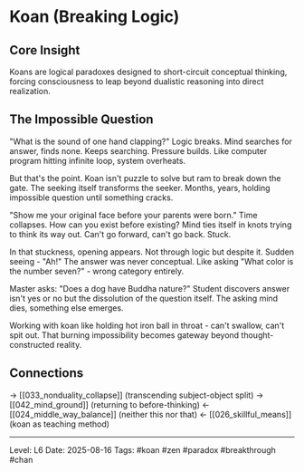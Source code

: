 # Koan (Breaking Logic)

## Core Insight
Koans are logical paradoxes designed to short-circuit conceptual thinking, forcing consciousness to leap beyond dualistic reasoning into direct realization.

## The Impossible Question

"What is the sound of one hand clapping?" Logic breaks. Mind searches for answer, finds none. Keeps searching. Pressure builds. Like computer program hitting infinite loop, system overheats.

But that's the point. Koan isn't puzzle to solve but ram to break down the gate. The seeking itself transforms the seeker. Months, years, holding impossible question until something cracks.

"Show me your original face before your parents were born." Time collapses. How can you exist before existing? Mind ties itself in knots trying to think its way out. Can't go forward, can't go back. Stuck.

In that stuckness, opening appears. Not through logic but despite it. Sudden seeing - "Ah!" The answer was never conceptual. Like asking "What color is the number seven?" - wrong category entirely.

Master asks: "Does a dog have Buddha nature?" Student discovers answer isn't yes or no but the dissolution of the question itself. The asking mind dies, something else emerges.

Working with koan like holding hot iron ball in throat - can't swallow, can't spit out. That burning impossibility becomes gateway beyond thought-constructed reality.

## Connections
→ [[033_nonduality_collapse]] (transcending subject-object split)
→ [[042_mind_ground]] (returning to before-thinking)
← [[024_middle_way_balance]] (neither this nor that)
← [[026_skillful_means]] (koan as teaching method)

---
Level: L6
Date: 2025-08-16
Tags: #koan #zen #paradox #breakthrough #chan